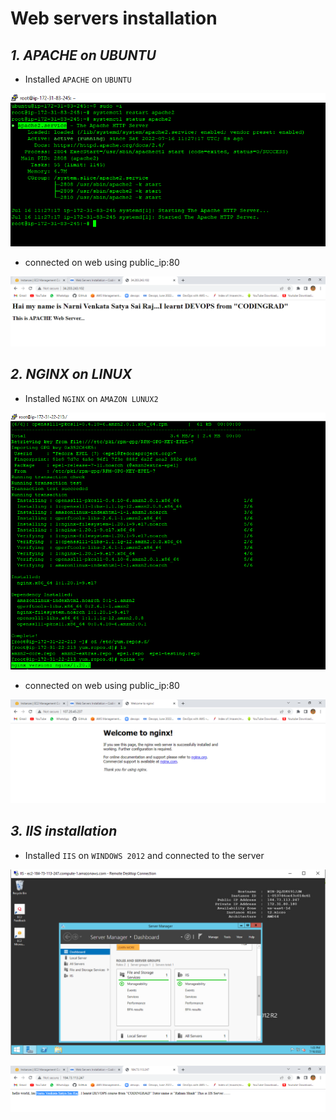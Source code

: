 # Web servers installation

## ***1. APACHE on UBUNTU***  

- Installed `APACHE` on `UBUNTU`  

![apache1](https://github.com/SaaiRaj/DEVOPS/blob/main/web%20servers%20installation/images/apache%201.PNG)

- connected on web using public_ip:80  

![apache2](https://github.com/SaaiRaj/DEVOPS/blob/main/web%20servers%20installation/images/apache%202.PNG)

## ***2. NGINX on LINUX***

- Installed `NGINX` on `AMAZON LUNUX2`  

![nginx1](https://github.com/SaaiRaj/DEVOPS/blob/main/web%20servers%20installation/images/nginx%201.PNG)

- connected on web using public_ip:80  

![nginx2](https://github.com/SaaiRaj/DEVOPS/blob/main/web%20servers%20installation/images/nginx%202.PNG)

## ***3. IIS installation***

- Installed `IIS` on `WINDOWS 2012` and connected to the server  

![iis1](https://github.com/SaaiRaj/DEVOPS/blob/main/web%20servers%20installation/images/iis%201.PNG)

![iis2](https://github.com/SaaiRaj/DEVOPS/blob/main/web%20servers%20installation/images/iis%202.PNG)
